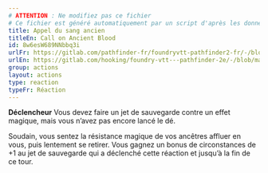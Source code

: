 ```yaml
---
# ATTENTION : Ne modifiez pas ce fichier
# Ce fichier est généré automatiquement par un script d'après les données du module Foundry VTT officiel et de sa traduction
title: Appel du sang ancien
titleEn: Call on Ancient Blood
id: 8w6esW689NNbbq3i
urlFr: https://gitlab.com/pathfinder-fr/foundryvtt-pathfinder2-fr/-/blob/master/data/actions/8w6esW689NNbbq3i.htm
urlEn: https://gitlab.com/hooking/foundry-vtt---pathfinder-2e/-/blob/master/packs/data/actions.db/call-on-ancient-blood.json
group: actions
layout: actions
type: reaction
typeFr: Réaction
---
```

**Déclencheur** Vous devez faire un jet de sauvegarde contre un effet magique, mais vous n’avez pas encore lancé le dé.

Soudain, vous sentez la résistance magique de vos ancêtres affluer en vous, puis lentement se retirer. Vous gagnez un bonus de circonstances de +1 au jet de sauvegarde qui a déclenché cette réaction et jusqu’à la fin de ce tour.
